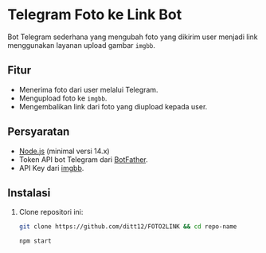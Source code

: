 # Telegram Foto ke Link Bot

Bot Telegram sederhana yang mengubah foto yang dikirim user menjadi link menggunakan layanan upload gambar `imgbb`.

## Fitur
- Menerima foto dari user melalui Telegram.
- Mengupload foto ke `imgbb`.
- Mengembalikan link dari foto yang diupload kepada user.

## Persyaratan
- [Node.js](https://nodejs.org/) (minimal versi 14.x)
- Token API bot Telegram dari [BotFather](https://t.me/BotFather).
- API Key dari [imgbb](https://api.imgbb.com/).

## Instalasi

1. Clone repositori ini:

   ```bash
   git clone https://github.com/ditt12/FOTO2LINK && cd repo-name
   ```
   ```bash
   npm start